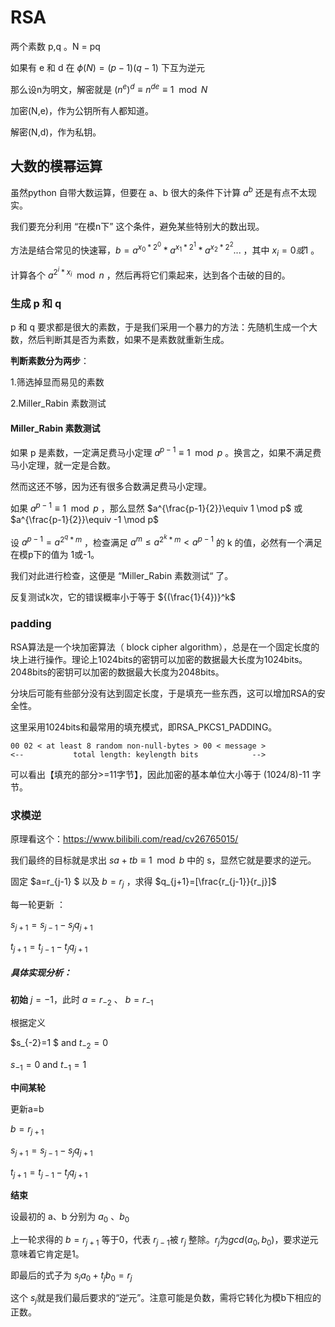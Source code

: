 # RSA

两个素数 p,q 。N = pq

如果有 e 和 d 在 $\phi(N)=(p-1)(q-1)$ 下互为逆元

那么设n为明文，解密就是 ${(n^e)}^d \equiv n^{de} \equiv 1 \mod N$



加密(N,e)，作为公钥所有人都知道。

解密(N,d)，作为私钥。



## 大数的模幂运算

虽然python 自带大数运算，但要在 a、b 很大的条件下计算 $a^b$ 还是有点不太现实。

我们要充分利用 “在模n下” 这个条件，避免某些特别大的数出现。

方法是结合常见的快速幂，$b=a^{x_0*2^0}*a^{x_1*2^1}*a^{x_2*2^2}...$ ，其中 $x_i=0或1$ 。

计算各个 $a^{2^i*x_i} \mod n$  ，然后再将它们乘起来，达到各个击破的目的。



### 生成 p 和 q

p 和 q 要求都是很大的素数，于是我们采用一个暴力的方法：先随机生成一个大数，然后判断其是否为素数，如果不是素数就重新生成。

**判断素数分为两步**：

1.筛选掉显而易见的素数

2.Miller_Rabin 素数测试



#### Miller_Rabin 素数测试

如果 p 是素数，一定满足费马小定理  $a^{p-1}\equiv 1 \mod p$ 。换言之，如果不满足费马小定理，就一定是合数。

然而这还不够，因为还有很多合数满足费马小定理。

如果  $a^{p-1}\equiv 1 \mod p$ ，那么显然 $a^{\frac{p-1}{2}}\equiv 1 \mod p$ 或  $a^{\frac{p-1}{2}}\equiv -1 \mod p$ 

设 $a^{p-1} = a^{2^q*m}$  ，检查满足 $a^m \leq a^{2^k*m} < a^{p-1}$ 的 k 的值，必然有一个满足在模p下的值为 1或-1。

我们对此进行检查，这便是 “Miller_Rabin 素数测试“ 了。

反复测试k次，它的错误概率小于等于 ${(\frac{1}{4})}^k$​





### padding

RSA算法是一个块加密算法（ block cipher algorithm），总是在一个固定长度的块上进行操作。理论上1024bits的密钥可以加密的数据最大长度为1024bits。2048bits的密钥可以加密的数据最大长度为2048bits。

分块后可能有些部分没有达到固定长度，于是填充一些东西，这可以增加RSA的安全性。



这里采用1024bits和最常用的填充模式，即RSA_PKCS1_PADDING。

```
00 02 < at least 8 random non-null-bytes > 00 < message >
<--           total length: keylength bits            -->
```

可以看出【填充的部分>=11字节】，因此加密的基本单位大小等于 (1024/8)-11 字节。





### 求模逆

原理看这个：https://www.bilibili.com/read/cv26765015/

我们最终的目标就是求出 $sa+tb \equiv 1\mod b$ 中的 s，显然它就是要求的逆元。

固定 $a=r_{j-1} $ 以及 $b=r_j$ ，求得 $q_{j+1}=[\frac{r_{j-1}}{r_j}]$

每一轮更新 ：

$s_{j+1}=s_{j-1}-s_jq_{j+1}$

 $t_{j+1}=t_{j-1}-t_jq_{j+1}$



##### 具体实现分析：

**初始** $j=-1$，此时 $a=r_{-2}$ 、 $b=r_{-1}$ 

根据定义

$s_{-2}=1 $ and  $t_{-2}=0$ 

$s_{-1}=0$ and $t_{-1}=1$



**中间某轮** 

更新a=b

$b=r_{j+1}$​

$s_{j+1}=s_{j-1}-s_jq_{j+1}$

 $t_{j+1}=t_{j-1}-t_jq_{j+1}$



**结束** 

设最初的 a、b 分别为 $a_0$ 、$b_0$

上一轮求得的 $b=r_{j+1}$ 等于0，代表 $r_{j-1}$被 $r_j$ 整除。$r_{j}$​为$gcd(a_0,b_0)$，要求逆元意味着它肯定是1。

即最后的式子为 $s_ja_0+t_jb_0=r_j$ 

这个 $s_j$​ 就是我们最后要求的“逆元”。注意可能是负数，需将它转化为模b下相应的正数。